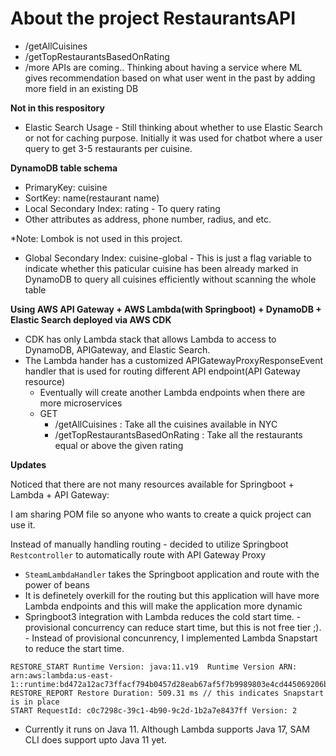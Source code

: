 # About the project RestaurantsAPI

- /getAllCuisines
- /getTopRestaurantsBasedOnRating
- /more APIs are coming.. Thinking about having a service where ML gives recommendation based on what user went in the past by adding more field in an existing DB


**Not in this respository**
- Elastic Search Usage - Still thinking about whether to use Elastic Search or not for caching purpose. Initially it was used for chatbot where a user query to get 3-5 restaurants per cuisine. 

**DynamoDB table schema**
- PrimaryKey: cuisine
- SortKey: name(restaurant name)
- Local Secondary Index: rating - To query rating 
- Other attributes as address, phone number, radius, and etc. 

*Note: Lombok is not used in this project.

- Global Secondary Index: cuisine-global - This is just a flag variable to indicate whether this paticular cuisine has been already marked in DynamoDB to query all cuisines efficiently without scanning the whole table 

**Using AWS API Gateway + AWS Lambda(with Springboot) + DynamoDB + Elastic Search deployed via AWS CDK**

- CDK has only Lambda stack that allows Lambda to access to DynamoDB, APIGateway, and Elastic Search.
- The Lambda hander has a customized APIGatewayProxyResponseEvent handler that is used for routing different API endpoint(API Gateway resource) 
   - Eventually will create another Lambda endpoints when there are more microservices 
   - GET  
      - /getAllCuisines : Take all the cuisines available in NYC
      - /getTopRestaurantsBasedOnRating : Take all the restaurants equal or above the given rating

**Updates** 

Noticed that there are not many resources available for Springboot + Lambda + API Gateway:

I am sharing POM file so anyone who wants to create a quick project can use it. 

Instead of manually handling routing - decided to utilize Springboot `Restcontroller` to automatically route with API Gateway Proxy 
- `SteamLambdaHandler` takes the Springboot application and route with the power of beans
- It is definetely overkill for the routing but this application will have more Lambda endpoints and this will make the application more dynamic
- Springboot3 integration with Lambda reduces the cold start time. 
      - provisional concurrency can reduce start time, but this is not free tier ;).
      - Instead of provisional concunrency, I implemented Lambda Snapstart to reduce the start time.

```
RESTORE_START Runtime Version: java:11.v19	Runtime Version ARN: arn:aws:lambda:us-east-1::runtime:bd472a12ac73ffacf794b0457d28eab67af5f7b9989803e4cd445069206b06b2
RESTORE_REPORT Restore Duration: 509.31 ms // this indicates Snapstart is in place 
START RequestId: c0c7298c-39c1-4b90-9c2d-1b2a7e8437ff Version: 2
```

- Currently it runs on Java 11. Although Lambda supports Java 17, SAM CLI does support upto Java 11 yet.
